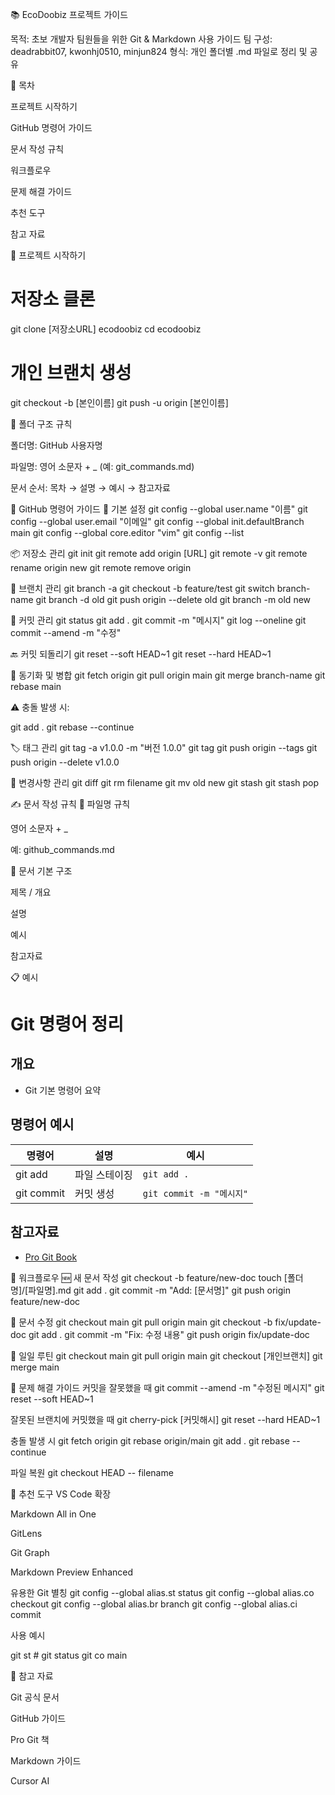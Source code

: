 📚 EcoDoobiz 프로젝트 가이드

목적: 초보 개발자 팀원들을 위한 Git & Markdown 사용 가이드
팀 구성: deadrabbit07, kwonhj0510, minjun824
형식: 개인 폴더별 .md 파일로 정리 및 공유

📑 목차

프로젝트 시작하기

GitHub 명령어 가이드

문서 작성 규칙

워크플로우

문제 해결 가이드

추천 도구

참고 자료

🚀 프로젝트 시작하기
# 저장소 클론
git clone [저장소URL] ecodoobiz
cd ecodoobiz

# 개인 브랜치 생성
git checkout -b [본인이름]
git push -u origin [본인이름]

📂 폴더 구조 규칙

폴더명: GitHub 사용자명

파일명: 영어 소문자 + _ (예: git_commands.md)

문서 순서: 목차 → 설명 → 예시 → 참고자료

🧭 GitHub 명령어 가이드
🔧 기본 설정
git config --global user.name "이름"
git config --global user.email "이메일"
git config --global init.defaultBranch main
git config --global core.editor "vim"
git config --list

📦 저장소 관리
git init
git remote add origin [URL]
git remote -v
git remote rename origin new
git remote remove origin

🌿 브랜치 관리
git branch -a
git checkout -b feature/test
git switch branch-name
git branch -d old
git push origin --delete old
git branch -m old new

📝 커밋 관리
git status
git add .
git commit -m "메시지"
git log --oneline
git commit --amend -m "수정"

🔙 커밋 되돌리기
git reset --soft HEAD~1
git reset --hard HEAD~1

🔄 동기화 및 병합
git fetch origin
git pull origin main
git merge branch-name
git rebase main


⚠️ 충돌 발생 시:

git add .
git rebase --continue

🏷️ 태그 관리
git tag -a v1.0.0 -m "버전 1.0.0"
git tag
git push origin --tags
git push origin --delete v1.0.0

🧩 변경사항 관리
git diff
git rm filename
git mv old new
git stash
git stash pop

✍️ 문서 작성 규칙
📄 파일명 규칙

영어 소문자 + _

예: github_commands.md

📘 문서 기본 구조

제목 / 개요

설명

예시

참고자료

📋 예시
# Git 명령어 정리

## 개요
- Git 기본 명령어 요약

## 명령어 예시
| 명령어 | 설명 | 예시 |
|--------|------|------|
| git add | 파일 스테이징 | `git add .` |
| git commit | 커밋 생성 | `git commit -m "메시지"` |

## 참고자료
- [Pro Git Book](https://git-scm.com/book)

🔄 워크플로우
🆕 새 문서 작성
git checkout -b feature/new-doc
touch [폴더명]/[파일명].md
git add .
git commit -m "Add: [문서명]"
git push origin feature/new-doc

🧱 문서 수정
git checkout main
git pull origin main
git checkout -b fix/update-doc
git add .
git commit -m "Fix: 수정 내용"
git push origin fix/update-doc

🔁 일일 루틴
git checkout main
git pull origin main
git checkout [개인브랜치]
git merge main

🧯 문제 해결 가이드
커밋을 잘못했을 때
git commit --amend -m "수정된 메시지"
git reset --soft HEAD~1

잘못된 브랜치에 커밋했을 때
git cherry-pick [커밋해시]
git reset --hard HEAD~1

충돌 발생 시
git fetch origin
git rebase origin/main
git add .
git rebase --continue

파일 복원
git checkout HEAD -- filename

🧰 추천 도구
VS Code 확장

Markdown All in One

GitLens

Git Graph

Markdown Preview Enhanced

유용한 Git 별칭
git config --global alias.st status
git config --global alias.co checkout
git config --global alias.br branch
git config --global alias.ci commit


사용 예시

git st   # git status
git co main

🔗 참고 자료

Git 공식 문서

GitHub 가이드

Pro Git 책

Markdown 가이드

Cursor AI